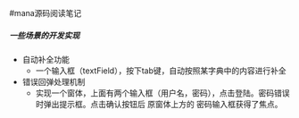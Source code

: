 #mana源码阅读笔记

##### 一些场景的开发实现
- 自动补全功能
	- 一个输入框（textField），按下tab键，自动按照某字典中的内容进行补全
- 错误回弹处理机制
	- 实现一个窗体，上面有两个输入框（用户名，密码），点击登陆。密码错误时弹出提示框。点击确认按钮后 原窗体上方的 密码输入框获得了焦点。


